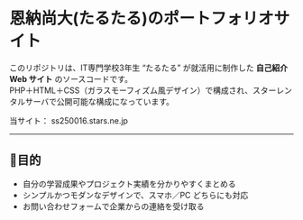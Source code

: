 # 恩納尚大(たるたる)のポートフォリオサイト

このリポジトリは、IT専門学校3年生 “たるたる” が就活用に制作した **自己紹介 Web サイト** のソースコードです。  
PHP＋HTML＋CSS（ガラスモーフィズム風デザイン）で構成され、スターレンタルサーバで公開可能な構成になっています。

当サイト：
ss250016.stars.ne.jp

---

## 🎯目的

- 自分の学習成果やプロジェクト実績を分かりやすくまとめる  
- シンプルかつモダンなデザインで、スマホ／PC どちらにも対応  
- お問い合わせフォームで企業からの連絡を受け取る

